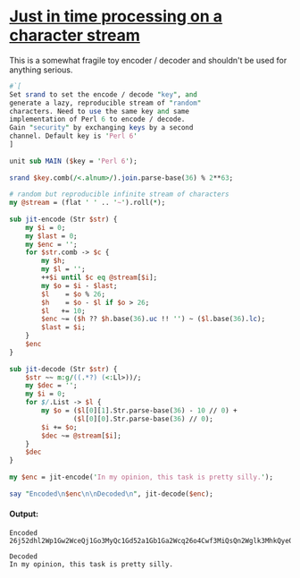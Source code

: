 [1]: https://rosettacode.org/wiki/Just_in_time_processing_on_a_character_stream

# [Just in time processing on a character stream][1]

This is a somewhat fragile toy encoder / decoder and shouldn't be used for anything serious.

```perl
#`[
Set srand to set the encode / decode "key", and
generate a lazy, reproducible stream of "random"
characters. Need to use the same key and same
implementation of Perl 6 to encode / decode.
Gain "security" by exchanging keys by a second
channel. Default key is 'Perl 6'
]
 
unit sub MAIN ($key = 'Perl 6');
 
srand $key.comb(/<.alnum>/).join.parse-base(36) % 2**63;
 
# random but reproducible infinite stream of characters
my @stream = (flat ' ' .. '~').roll(*);
 
sub jit-encode (Str $str) {
    my $i = 0;
    my $last = 0;
    my $enc = '';
    for $str.comb -> $c {
        my $h;
        my $l = '';
        ++$i until $c eq @stream[$i];
        my $o = $i - $last;
        $l    = $o % 26;
        $h    = $o - $l if $o > 26;
        $l   += 10;
        $enc ~= ($h ?? $h.base(36).uc !! '') ~ ($l.base(36).lc);
        $last = $i;
    }
    $enc
}
 
sub jit-decode (Str $str) {
    $str ~~ m:g/((.*?) (<:Ll>))/;
    my $dec = '';
    my $i = 0;
    for $/.List -> $l {
        my $o = ($l[0][1].Str.parse-base(36) - 10 // 0) +
                ($l[0][0].Str.parse-base(36) // 0);
        $i += $o;
        $dec ~= @stream[$i];
    }
    $dec
}
 
my $enc = jit-encode('In my opinion, this task is pretty silly.');
 
say "Encoded\n$enc\n\nDecoded\n", jit-decode($enc);
```

#### Output:
```
Encoded
26j52dhl2Wp1Gw2WceQj1Go3MyQc1Gd52a1Gb1Ga2Wcq26o4Cwf3MiQsQn2Wglk3MhkQyeQjas3MkQn2Wd26aaQcQj

Decoded
In my opinion, this task is pretty silly.
```